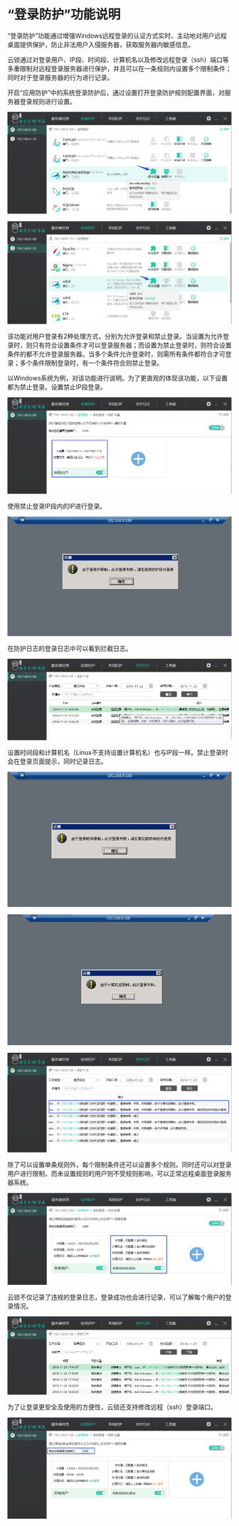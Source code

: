 # “登录防护”功能说明
“登录防护”功能通过增强Windows远程登录的认证方式实时、主动地对用户远程桌面提供保护，防止非法用户入侵服务器，获取服务器内敏感信息。

云锁通过对登录用户、IP段、时间段、计算机名以及修改远程登录（ssh）端口等多重限制对远程登录服务器进行保护，并且可以在一条规则内设置多个限制条件；同时对于登录服务器的行为进行记录。

开启“应用防护”中的系统登录防护后，通过设置打开登录防护规则配置界面，对服务器登录规则进行设置。

![](/assets/f1701.png)

![](/assets/f1702.png)

该功能对用户登录有2种处理方式，分别为允许登录和禁止登录。当设置为允许登录时，则只有符合设置条件才可以登录服务器；而设置为禁止登录时，则符合设置条件的都不允许登录服务器。当多个条件允许登录时，则需所有条件都符合才可登录；多个条件限制登录时，有一个条件符合则禁止登录。

以Windows系统为例，对该功能进行说明。为了更直观的体现该功能，以下设置都为禁止登录。设置禁止IP段登录。

![](/assets/f1703.png)

使用禁止登录IP段内的IP进行登录。

![](/assets/f1704.png)

在防护日志的登录日志中可以看到拦截日志。

![](/assets/f1705.png)

设置时间段和计算机名（Linux不支持设置计算机名）也与IP段一样。禁止登录时会在登录页面提示，同时记录日志。

![](/assets/f1706.png)

![](/assets/f1707.png)

![](/assets/f1708.png)

除了可以设置单条规则外，每个限制条件还可以设置多个规则。同时还可以对登录用户进行限制，而未设置规则的用户则不受规则影响，可以正常远程桌面登录服务器系统。

![](/assets/f1709.png)

云锁不仅记录了违规的登录日志，登录成功也会进行记录，可以了解每个用户的登录情况。

![](/assets/f1710.png)

为了让登录更安全及使用的方便性，云锁还支持修改远程（ssh）登录端口。

![](/assets/f1711.png)